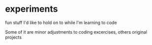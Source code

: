 # experiments
fun stuff I'd like to hold on to while I'm learning to code

Some of it are minor adjustments to coding excercises, others original projects

